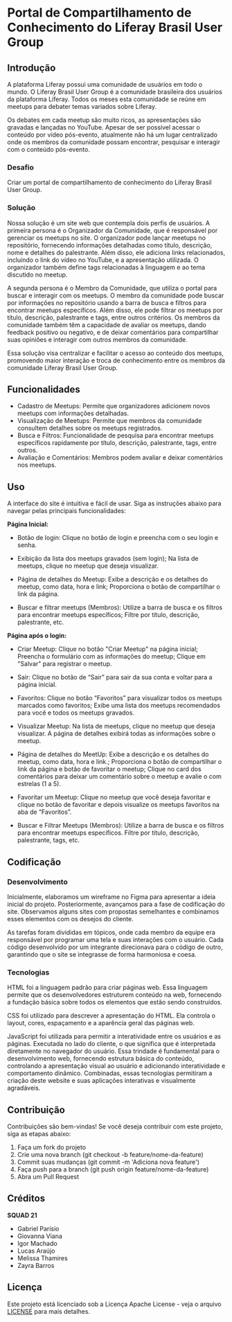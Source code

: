 # Portal de Compartilhamento de Conhecimento do Liferay Brasil User Group

## Introdução
A plataforma Liferay possui uma comunidade de usuários em todo o mundo. O Liferay Brasil User Group é a comunidade brasileira dos usuários da plataforma Liferay. Todos os meses esta comunidade se reúne em meetups para debater temas variados sobre Liferay.

Os debates em cada meetup são muito ricos, as apresentações são gravadas e lançadas no YouTube. Apesar de ser possível acessar o conteúdo por vídeo pós-evento, atualmente não há um lugar centralizado onde os membros da comunidade possam encontrar, pesquisar e interagir com o conteúdo pós-evento.


### Desafio
Criar um portal de compartilhamento de conhecimento do Liferay Brasil User Group.

### Solução
Nossa solução é um site web que contempla dois perfis de usuários. A primeira persona é o Organizador da Comunidade, que é responsável por gerenciar os meetups no site. O organizador pode lançar meetups no repositório, fornecendo informações detalhadas como título, descrição, nome e detalhes do palestrante. Além disso, ele adiciona links relacionados, incluindo o link do vídeo no YouTube, e a apresentação utilizada. O organizador também define tags relacionadas à linguagem e ao tema discutido no meetup.

A segunda persona é o Membro da Comunidade, que utiliza o portal para buscar e interagir com os meetups. O membro da comunidade pode buscar por informações no repositório usando a barra de busca e filtros para encontrar meetups específicos. Além disso, ele pode filtrar os meetups por título, descrição, palestrante e tags, entre outros critérios. Os membros da comunidade também têm a capacidade de avaliar os meetups, dando feedback positivo ou negativo, e de deixar comentários para compartilhar suas opiniões e interagir com outros membros da comunidade.

Essa solução visa centralizar e facilitar o acesso ao conteúdo dos meetups, promovendo maior interação e troca de conhecimento entre os membros da comunidade Liferay Brasil User Group.

## Funcionalidades
- Cadastro de Meetups: Permite que organizadores adicionem novos meetups com informações detalhadas.
- Visualização de Meetups: Permite que membros da comunidade consultem detalhes sobre os meetups registrados.
- Busca e Filtros: Funcionalidade de pesquisa para encontrar meetups específicos rapidamente por título, descrição, palestrante, tags, entre outros.
- Avaliação e Comentários: Membros podem avaliar e deixar comentários nos meetups.


## Uso
A interface do site é intuitiva e fácil de usar. Siga as instruções abaixo para navegar pelas principais funcionalidades:

**Página Inicial:**

- Botão de login:
Clique no botão de login e preencha com o seu login e senha.

- Exibição da lista dos meetups gravados (sem login);
Na lista de meetups, clique no meetup que deseja visualizar.

- Página de detalhes do Meetup:
Exibe a descrição e os detalhes do meetup, como data, hora e link;
Proporciona o botão de compartilhar o link da página.

- Buscar e filtrar meetups (Membros):
Utilize a barra de busca e os filtros para encontrar meetups específicos;
Filtre por título, descrição, palestrante, etc.

**Página após o login:**

- Criar Meetup:
Clique no botão "Criar Meetup" na página inicial;
Preencha o formulário com as informações do meetup;
Clique em "Salvar" para registrar o meetup.

- Sair:
Clique no botão de “Sair” para sair da sua conta e voltar para a página inicial.

- Favoritos:
Clique no botão “Favoritos” para visualizar todos os meetups marcados como favoritos;
Exibe uma lista dos meetups recomendados para você e todos os meetups gravados.

- Visualizar Meetup:
Na lista de meetups, clique no meetup que deseja visualizar.
A página de detalhes exibirá todas as informações sobre o meetup.

- Página de detalhes do MeetUp:
Exibe a descrição e os detalhes do meetup, como data, hora e link.;
Proporciona o botão de compartilhar o link da página e botão de favoritar o meetup;
Clique no card dos comentários para deixar um comentário sobre o meetup e avalie o com estrelas (1 a 5).

- Favoritar um Meetup:
Clique no meetup que você deseja favoritar e clique no botão de favoritar e depois visualize os meetups favoritos na aba de “Favoritos”.

- Buscar e Filtrar Meetups (Membros):
Utilize a barra de busca e os filtros para encontrar meetups específicos.
Filtre por título, descrição, palestrante, tags, etc.


## Codificação

### Desenvolvimento
Inicialmente, elaboramos um wireframe no Figma para apresentar a ideia inicial do projeto. Posteriormente, avançamos para a fase de codificação do site. Observamos alguns sites com propostas semelhantes e combinamos esses elementos com os desejos do cliente. 

As tarefas foram divididas em tópicos, onde cada membro da equipe era responsável por programar uma tela e suas interações com o usuário. Cada código desenvolvido por um integrante direcionava para o código de outro, garantindo que o site se integrasse de forma harmoniosa e coesa.


### Tecnologias
HTML foi a linguagem padrão para criar páginas web. Essa linguagem permite que os desenvolvedores estruturem conteúdo na web, fornecendo a fundação básica sobre todos os elementos que estão sendo construídos.

CSS foi utilizado para descrever a apresentação do HTML. Ela controla o layout, cores, espaçamento e a aparência geral das páginas web.

JavaScript foi utilizada para permitir a interatividade entre os usuários e as páginas. Executada no lado do cliente, o que significa que é interpretada diretamente no navegador do usuário.
Essa trindade é fundamental para o desenvolvimento web, fornecendo estrutura básica do conteúdo, controlando a apresentação visual ao usuário e adicionando interatividade e comportamento dinâmico. Combinadas, essas tecnologias permitiram a criação deste website e suas aplicações interativas e visualmente agradáveis.


## Contribuição
Contribuições são bem-vindas! Se você deseja contribuir com este projeto, siga as etapas abaixo:

1. Faça um fork do projeto
2. Crie uma nova branch (git checkout -b feature/nome-da-feature)
3. Commit suas mudanças (git commit -m 'Adiciona nova feature')
4. Faça push para a branch (git push origin feature/nome-da-feature)
5. Abra um Pull Request


## Créditos
**SQUAD 21**

- Gabriel Parísio
- Giovanna Viana
- Igor Machado
- Lucas Araújo
- Melissa Thamires
- Zayra Barros


## Licença
Este projeto está licenciado sob a Licença Apache License - veja o arquivo [LICENSE](LICENSE) para mais detalhes.
